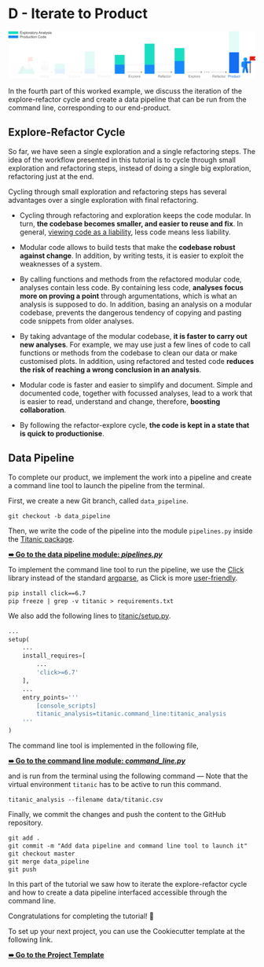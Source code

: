 # D - Iterate to Product

![refactor](../../resources/iterate_to_product.png)

In the fourth part of this worked example, we discuss the iteration of the explore-refactor cycle and create a data pipeline that can be run from the command line, corresponding to our end-product.

## Explore-Refactor Cycle

So far, we have seen a single exploration and a single refactoring steps. The idea of the workflow presented in this tutorial is to cycle through small exploration and refactoring steps, instead of doing a single big exploration, refactoring just at the end.

Cycling through small exploration and refactoring steps has several advantages over a single exploration with final refactoring.

- Cycling through refactoring and exploration keeps the code modular. In turn, **the codebase becomes smaller, and easier to reuse and fix**. In general, [viewing code as a liability](https://youtu.be/YyhfK-aBo-Y?t=17m42s), less code means less liability.
- Modular code allows to build tests that make the **codebase robust against change**. In addition, by writing tests, it is easier to exploit the weaknesses of a system.
- By calling functions and methods from the refactored modular code, analyses contain less code. By containing less code, **analyses focus more on proving a point** through argumentations, which is what an analysis is supposed to do. In addition, basing an analysis on a modular codebase, prevents the dangerous tendency of copying and pasting code snippets from older analyses.
- By taking advantage of the modular codebase, **it is faster to carry out new analyses**. For example, we may use just a few lines of code to call functions or methods from the codebase to clean our data or make customised plots. In addition, using refactored and tested code **reduces the risk of reaching a wrong conclusion in an analysis**.
- Modular code is faster and easier to simplify and document. Simple and documented code, together with focussed analyses, lead to a work that is easier to read, understand and change, therefore, **boosting collaboration**.


- By following the refactor-explore cycle, **the code is kept in a state that is quick to productionise**.

## Data Pipeline

To complete our product, we implement the work into a pipeline and create a command line tool to launch the pipeline from the terminal.

First, we create a new Git branch, called `data_pipeline`.

```shell
git checkout -b data_pipeline
```

Then, we write the code of the pipeline into the module `pipelines.py` inside the [Titanic package](titanic).

[**➠   Go to the data pipeline module: *pipelines.py***](titanic/titanic/pipelines.py)

To implement the command line tool to run the pipeline, we use the [Click](http://click.pocoo.org/) library instead of the standard [argparse](https://docs.python.org/3/library/argparse.html), as Click is more [user-friendly](http://click.pocoo.org/5/why/).

```shell
pip install click==6.7
pip freeze | grep -v titanic > requirements.txt
```

We also add the following lines to [titanic/setup.py](titanic/setup.py).

```python
...
setup(
    ...
    install_requires=[
        ...
        'click>=6.7'
    ],
	...
    entry_points='''
        [console_scripts]
        titanic_analysis=titanic.command_line:titanic_analysis
    '''
)
```

The command line tool is implemented in the following file,

[**➠   Go to the command line module: *command_line.py***](titanic/titanic/command_line.py)

and is run from the terminal using the following command — Note that the virtual environment `titanic` has to be active to run this command.

```shell
titanic_analysis --filename data/titanic.csv
```

Finally, we commit the changes and push the content to the GitHub repository.

```shell
git add .
git commit -m "Add data pipeline and command line tool to launch it"
git checkout master 
git merge data_pipeline
git push
```

In this part of the tutorial we saw how to iterate the explore-refactor cycle and how to create a data pipeline interfaced accessible through the command line.

Congratulations for completing the tutorial! :tada:

To set up your next project, you can use the Cookiecutter template at the following link.

[**➠   Go to the Project Template**](../../template)